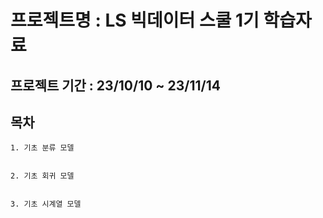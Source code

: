 # 프로젝트명 : LS 빅데이터 스쿨 1기 학습자료

## 프로젝트 기간 : 23/10/10 ~ 23/11/14

## 목차

```
1. 기초 분류 모델


2. 기초 회귀 모델


3. 기초 시계열 모델

```
